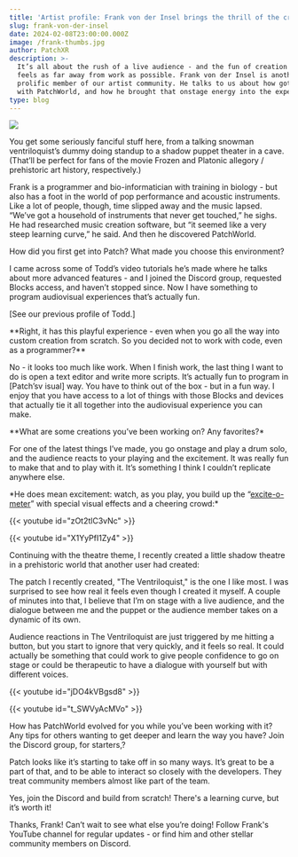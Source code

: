 ```yaml
---
title: 'Artist profile: Frank von der Insel brings the thrill of the crowd to Patch'
slug: frank-von-der-insel
date: 2024-02-08T23:00:00.000Z
image: /frank-thumbs.jpg
author: PatchXR
description: >-
  It’s all about the rush of a live audience - and the fun of creation that
  feels as far away from work as possible. Frank von der Insel is another
  prolific member of our artist community. He talks to us about how got active
  with PatchWorld, and how he brought that onstage energy into the experience.
type: blog
---
```


![](/frank-thumbs.jpg)

You get some seriously fanciful stuff here, from a talking snowman ventriloquist’s dummy doing standup to a shadow puppet theater in a cave. (That’ll be perfect for fans of the movie Frozen and Platonic allegory / prehistoric art history, respectively.)

Frank is a programmer and bio-informatician with training in biology - but also has a foot in the world of pop performance and acoustic instruments. Like a lot of people, though, time slipped away and the music lapsed. “We’ve got a household of instruments that never get touched,” he sighs. He had researched music creation software, but “it seemed like a very steep learning curve,” he said. And then he discovered PatchWorld.

How did you first get into Patch? What made you choose this environment?

I came across some of Todd’s video tutorials he’s made where he talks about more advanced features - and I joined the Discord group, requested Blocks access, and haven’t stopped since. Now I have something to program audiovisual experiences that’s actually fun. 

\[See our previous profile of Todd.]

\*\*Right, it has this playful experience - even when you go all the way into custom creation from scratch. So you decided not to work with code, even as a programmer?\*\*

No - it looks too much like work. When I finish work, the last thing I want to do is open a text editor and write more scripts. It’s actually fun to program in \[Patch’sv isual] way. You have to think out of the box - but in a fun way. I enjoy that you have access to a lot of things with those Blocks and devices that actually tie it all together into the audiovisual experience you can make. 

\*\*What are some creations you’ve been working on? Any favorites?\*

For one of the latest things I’ve made, you go onstage and play a drum solo, and the audience reacts to your playing and the excitement. It was really fun to make that and to play with it. It’s something I think I couldn’t replicate anywhere else.

\*He does mean excitement: watch, as you play, you build up the “[excite-o-meter](https://youtube.com/shorts/zOt2tlC3vNc?feature=shared)” with special visual effects and a cheering crowd:\*

{{< youtube id="zOt2tlC3vNc" >}}

{{< youtube id="X1YyPfI1Zy4" >}}

Continuing with the theatre theme, I recently created a little shadow theatre in a prehistoric world that another user had created:

The patch I recently created, "The Ventriloquist," is the one I like most. I was surprised to see how real it feels even though I created it myself. A couple of minutes into that, I believe that I’m on stage with a live audience, and the dialogue between me and the puppet or the audience member takes on a dynamic of its own.

Audience reactions in The Ventriloquist are just triggered by me hitting a button, but you start to ignore that very quickly, and it feels so real. It could actually be something that could work to give people confidence to go on stage or could be therapeutic to have a dialogue with yourself but with different voices. 

{{< youtube id="jDO4kVBgsd8" >}}

{{< youtube id="t_SWVyAcMVo" >}}

How has PatchWorld evolved for you while you’ve been working with it? Any tips for others wanting to get deeper and learn the way you have? Join the Discord group, for starters,?

Patch looks like it’s starting to take off in so many ways. It’s great to be a part of that, and to be able to interact so closely with the developers. They treat community members almost like part of the team. 

Yes, join the Discord and build from scratch! There's a learning curve, but it’s worth it!

Thanks, Frank! Can’t wait to see what else you’re doing! Follow Frank's YouTube channel for regular updates - or find him and other stellar community members on Discord.
